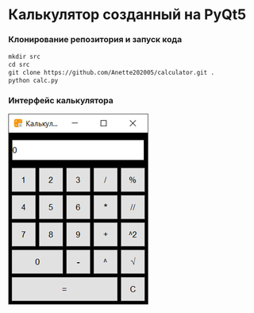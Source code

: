# Калькулятор созданный на PyQt5
### Клонирование репозитория и запуск кода
```
mkdir src
cd src
git clone https://github.com/Anette202005/calculator.git .
python calc.py
```
### Интерфейс калькулятора
![Интерфейс калькулятора](https://github.com/Anette202005/calculator/blob/master/static/img/calc.png?raw=true)
